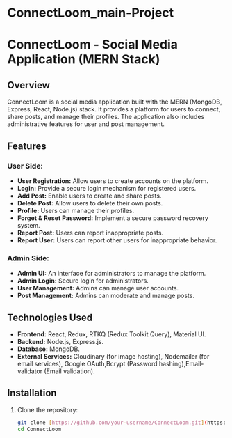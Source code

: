 # ConnectLoom_main-Project

# ConnectLoom - Social Media Application (MERN Stack)

## Overview

ConnectLoom is a social media application built with the MERN (MongoDB, Express, React, Node.js) stack. It provides a platform for users to connect, share posts, and manage their profiles. The application also includes administrative features for user and post management.

## Features

### User Side:

- **User Registration:** Allow users to create accounts on the platform.
- **Login:** Provide a secure login mechanism for registered users.
- **Add Post:** Enable users to create and share posts.
- **Delete Post:** Allow users to delete their own posts.
- **Profile:** Users can manage their profiles.
- **Forget & Reset Password:** Implement a secure password recovery system.
- **Report Post:** Users can report inappropriate posts.
- **Report User:** Users can report other users for inappropriate behavior.

### Admin Side:

- **Admin UI:** An interface for administrators to manage the platform.
- **Admin Login:** Secure login for administrators.
- **User Management:** Admins can manage user accounts.
- **Post Management:** Admins can moderate and manage posts.

## Technologies Used

- **Frontend:** React, Redux, RTKQ (Redux Toolkit Query), Material UI.
- **Backend:** Node.js, Express.js.
- **Database:** MongoDB.
- **External Services:** Cloudinary (for image hosting), Nodemailer (for email services), Google OAuth,Bcrypt (Password hashing),Email-validator (Email validation).

## Installation

1. Clone the repository:

   ```bash
   git clone [https://github.com/your-username/ConnectLoom.git](https://github.com/sarathchandran1771/ConnectLoom_main-Project.git)https://github.com/sarathchandran1771/ConnectLoom_main-Project.git
   cd ConnectLoom
